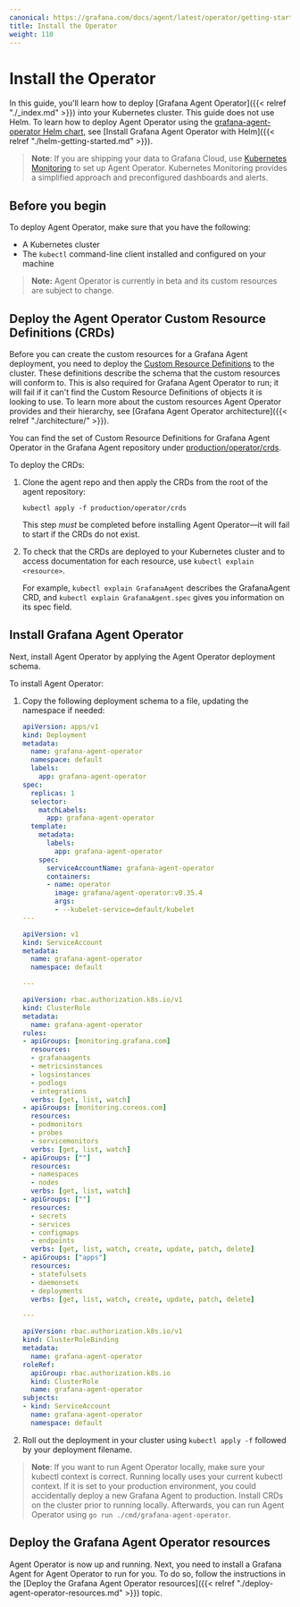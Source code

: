 ```yaml
---
canonical: https://grafana.com/docs/agent/latest/operator/getting-started/
title: Install the Operator
weight: 110
---
```


# Install the Operator

In this guide, you'll learn how to deploy [Grafana Agent Operator]({{< relref "./_index.md" >}}) into your Kubernetes cluster. This guide does not use Helm. To learn how to deploy Agent Operator using the [grafana-agent-operator Helm chart](https://github.com/grafana/helm-charts/tree/main/charts/agent-operator), see [Install Grafana Agent Operator with Helm]({{< relref "./helm-getting-started.md" >}}).

> **Note**: If you are shipping your data to Grafana Cloud, use [Kubernetes Monitoring](https://grafana.com/docs/grafana-cloud/kubernetes-monitoring/) to set up Agent Operator. Kubernetes Monitoring provides a simplified approach and preconfigured dashboards and alerts.
## Before you begin

To deploy Agent Operator, make sure that you have the following:

- A Kubernetes cluster
- The `kubectl` command-line client installed and configured on your machine

> **Note:** Agent Operator is currently in beta and its custom resources are subject to change.

## Deploy the Agent Operator Custom Resource Definitions (CRDs)

Before you can create the custom resources for a Grafana Agent deployment,
you need to deploy the
[Custom Resource Definitions](https://kubernetes.io/docs/tasks/extend-kubernetes/custom-resources/custom-resource-definitions/)
to the cluster. These definitions describe the schema that the custom
resources will conform to. This is also required for Grafana Agent Operator to run; it
will fail if it can't find the Custom Resource Definitions of objects it is
looking to use. To learn more about the custom resources Agent Operator provides and their hierarchy, see [Grafana Agent Operator architecture]({{< relref "./architecture/" >}}).

You can find the set of Custom Resource Definitions for Grafana Agent Operator in the Grafana Agent repository under
[production/operator/crds](https://github.com/grafana/agent/tree/main/production/operator/crds).

To deploy the CRDs:

1. Clone the agent repo and then apply the CRDs from the root of the agent repository:
    ```
    kubectl apply -f production/operator/crds
    ```

    This step _must_ be completed before installing Agent Operator&mdash;it will
fail to start if the CRDs do not exist.

2. To check that the CRDs are deployed to your Kubernetes cluster and to access documentation for each resource, use `kubectl explain <resource>`.

    For example, `kubectl explain GrafanaAgent` describes the GrafanaAgent CRD, and `kubectl explain GrafanaAgent.spec` gives you information on its spec field.

## Install Grafana Agent Operator

Next, install Agent Operator by applying the Agent Operator deployment schema.

To install Agent Operator:

1. Copy the following deployment schema to a file, updating the namespace if needed:

    ```yaml
    apiVersion: apps/v1
    kind: Deployment
    metadata:
      name: grafana-agent-operator
      namespace: default
      labels:
        app: grafana-agent-operator
    spec:
      replicas: 1
      selector:
        matchLabels:
          app: grafana-agent-operator
      template:
        metadata:
          labels:
            app: grafana-agent-operator
        spec:
          serviceAccountName: grafana-agent-operator
          containers:
          - name: operator
            image: grafana/agent-operator:v0.35.4
            args:
            - --kubelet-service=default/kubelet
    ---

    apiVersion: v1
    kind: ServiceAccount
    metadata:
      name: grafana-agent-operator
      namespace: default

    ---

    apiVersion: rbac.authorization.k8s.io/v1
    kind: ClusterRole
    metadata:
      name: grafana-agent-operator
    rules:
    - apiGroups: [monitoring.grafana.com]
      resources:
      - grafanaagents
      - metricsinstances
      - logsinstances
      - podlogs
      - integrations
      verbs: [get, list, watch]
    - apiGroups: [monitoring.coreos.com]
      resources:
      - podmonitors
      - probes
      - servicemonitors
      verbs: [get, list, watch]
    - apiGroups: [""]
      resources:
      - namespaces
      - nodes
      verbs: [get, list, watch]
    - apiGroups: [""]
      resources:
      - secrets
      - services
      - configmaps
      - endpoints
      verbs: [get, list, watch, create, update, patch, delete]
    - apiGroups: ["apps"]
      resources:
      - statefulsets
      - daemonsets
      - deployments
      verbs: [get, list, watch, create, update, patch, delete]

    ---

    apiVersion: rbac.authorization.k8s.io/v1
    kind: ClusterRoleBinding
    metadata:
      name: grafana-agent-operator
    roleRef:
      apiGroup: rbac.authorization.k8s.io
      kind: ClusterRole
      name: grafana-agent-operator
    subjects:
    - kind: ServiceAccount
      name: grafana-agent-operator
      namespace: default
    ```

2. Roll out the deployment in your cluster using `kubectl apply -f` followed by your  deployment filename.

> **Note**: If you want to run Agent Operator locally, make sure your kubectl context is correct. Running locally uses your current kubectl context. If it is set to your production environment, you could accidentally deploy a new Grafana Agent to production. Install CRDs on the cluster prior to running locally. Afterwards, you can run Agent Operator using `go run ./cmd/grafana-agent-operator`.

## Deploy the Grafana Agent Operator resources

Agent Operator is now up and running. Next, you need to install a Grafana Agent for Agent Operator to run for you. To do so, follow the instructions in the [Deploy the Grafana Agent Operator resources]({{< relref "./deploy-agent-operator-resources.md" >}}) topic.
